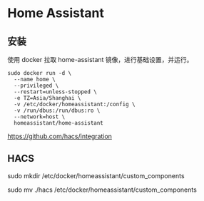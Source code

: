 # Home Assistant

## 安装

使用 docker 拉取 home-assistant 镜像，进行基础设置，并运行。

```shell
sudo docker run -d \
  --name home \
  --privileged \
  --restart=unless-stopped \
  -e TZ=Asia/Shanghai \
  -v /etc/docker/homeassistant:/config \
  -v /run/dbus:/run/dbus:ro \
  --network=host \
  homeassistant/home-assistant
```

https://github.com/hacs/integration

## HACS

sudo mkdir /etc/docker/homeassistant/custom_components

sudo mv ./hacs /etc/docker/homeassistant/custom_components

